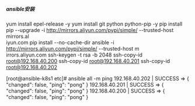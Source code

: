 ##### ansible安装
yum install epel-release -y
yum install git python python-pip -y
pip install pip --upgrade -i http://mirrors.aliyun.com/pypi/simple/ --trusted-host mirrors.al        
iyun.com
pip install --no-cache-dir ansible -i http://mirrors.aliyun.com/pypi/simple/ --trusted-host m        
irrors.aliyun.com
ssh-keygen -t rsa -b 2048
ssh-copy-id  root@192.168.40.200
ssh-copy-id  root@192.168.40.201
ssh-copy-id  root@192.168.40.202

[root@ansible-k8s1 etc]# ansible all -m ping
192.168.40.202 | SUCCESS => {
    "changed": false,
    "ping": "pong"
}
192.168.40.201 | SUCCESS => {
    "changed": false,
    "ping": "pong"
}
192.168.40.200 | SUCCESS => {
    "changed": false,
    "ping": "pong"
}
